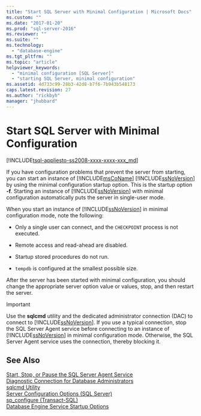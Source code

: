 ```yaml
---
title: "Start SQL Server with Minimal Configuration | Microsoft Docs"
ms.custom: ""
ms.date: "2017-01-20"
ms.prod: "sql-server-2016"
ms.reviewer: ""
ms.suite: ""
ms.technology: 
  - "database-engine"
ms.tgt_pltfrm: ""
ms.topic: "article"
helpviewer_keywords: 
  - "minimal configuration [SQL Server]"
  - "starting SQL Server, minimal configuration"
ms.assetid: 4d733c99-28b3-42d8-b7f6-7b943b548173
caps.latest.revision: 27
ms.author: "rickbyh"
manager: "jhubbard"
---
```

# Start SQL Server with Minimal Configuration
[!INCLUDE[tsql-appliesto-ss2008-xxxx-xxxx-xxx_md](../../../database-engine/configure/windows/includes/tsql-appliesto-ss2008-xxxx-xxxx-xxx-md.md)]

  If you have configuration problems that prevent the server from starting, you can start an instance of [!INCLUDE[msCoName](../../../advanced-analytics/r-services/tutorials/includes/msconame-md.md)] [!INCLUDE[ssNoVersion](../../../advanced-analytics/r-services/includes/ssnoversion-md.md)] by using the minimal configuration startup option. This is the startup option **-f**. Starting an instance of [!INCLUDE[ssNoVersion](../../../advanced-analytics/r-services/includes/ssnoversion-md.md)] with minimal configuration automatically puts the server in single-user mode.  
  
 When you start an instance of [!INCLUDE[ssNoVersion](../../../advanced-analytics/r-services/includes/ssnoversion-md.md)] in minimal configuration mode, note the following:  
  
-   Only a single user can connect, and the `CHECKPOINT` process is not executed.  
  
-   Remote access and read-ahead are disabled.  
  
-   Startup stored procedures do not run.  

-   `tempdb` is configured at the smallest possible size.
  
 After the server has been started with minimal configuration, you should change the appropriate server option value or values, stop, and then restart the server.  
  
> [!IMPORTANT]  
>  Use the **sqlcmd** utility and the dedicated administrator connection (DAC) to connect to [!INCLUDE[ssNoVersion](../../../advanced-analytics/r-services/includes/ssnoversion-md.md)]. If you use a typical connection, stop the SQL Server Agent service before connecting to an instance of [!INCLUDE[ssNoVersion](../../../advanced-analytics/r-services/includes/ssnoversion-md.md)] in minimal configuration mode. Otherwise, the SQL Server Agent service uses the connection, thereby blocking it.  
  
## See Also  
 [Start, Stop, or Pause the SQL Server Agent Service](../Topic/Start,%20Stop,%20or%20Pause%20the%20SQL%20Server%20Agent%20Service.md)   
 [Diagnostic Connection for Database Administrators](../../../database-engine/configure/windows/diagnostic-connection-for-database-administrators.md)   
 [sqlcmd Utility](../../../tools/sqlcmd-utility.md)   
 [Server Configuration Options &#40;SQL Server&#41;](../../../database-engine/configure/windows/server-configuration-options-sql-server.md)   
 [sp_configure &#40;Transact-SQL&#41;](../../../relational-databases/system-stored-procedures/sp-configure-transact-sql.md)   
 [Database Engine Service Startup Options](../../../database-engine/configure/windows/database-engine-service-startup-options.md)  
  
  